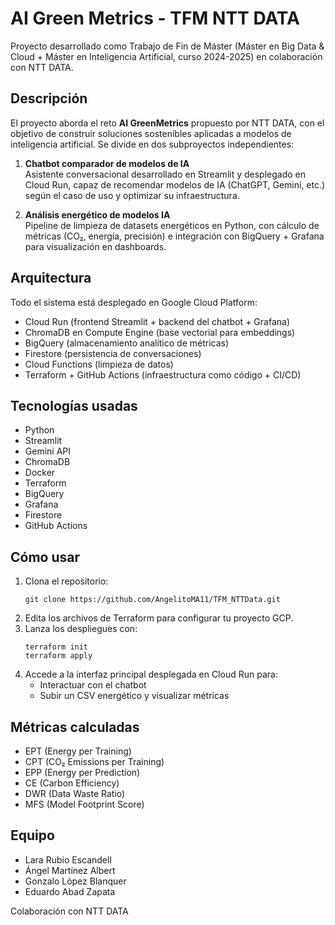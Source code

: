 # AI Green Metrics - TFM NTT DATA

Proyecto desarrollado como Trabajo de Fin de Máster (Máster en Big Data & Cloud + Máster en Inteligencia Artificial, curso 2024-2025) en colaboración con NTT DATA.

## Descripción

El proyecto aborda el reto **AI GreenMetrics** propuesto por NTT DATA, con el objetivo de construir soluciones sostenibles aplicadas a modelos de inteligencia artificial. Se divide en dos subproyectos independientes:

1. **Chatbot comparador de modelos de IA**  
   Asistente conversacional desarrollado en Streamlit y desplegado en Cloud Run, capaz de recomendar modelos de IA (ChatGPT, Gemini, etc.) según el caso de uso y optimizar su infraestructura.

2. **Análisis energético de modelos IA**  
   Pipeline de limpieza de datasets energéticos en Python, con cálculo de métricas (CO₂, energía, precisión) e integración con BigQuery + Grafana para visualización en dashboards.

## Arquitectura

Todo el sistema está desplegado en Google Cloud Platform:

- Cloud Run (frontend Streamlit + backend del chatbot + Grafana)
- ChromaDB en Compute Engine (base vectorial para embeddings)
- BigQuery (almacenamiento analítico de métricas)
- Firestore (persistencia de conversaciones)
- Cloud Functions (limpieza de datos)
- Terraform + GitHub Actions (infraestructura como código + CI/CD)


## Tecnologías usadas

- Python
- Streamlit
- Gemini API
- ChromaDB
- Docker
- Terraform
- BigQuery
- Grafana
- Firestore
- GitHub Actions

## Cómo usar

1. Clona el repositorio:
   ```
   git clone https://github.com/AngelitoMA11/TFM_NTTData.git
   ```
2. Edita los archivos de Terraform para configurar tu proyecto GCP.
3. Lanza los despliegues con:
   ```
   terraform init
   terraform apply
   ```
4. Accede a la interfaz principal desplegada en Cloud Run para:
   - Interactuar con el chatbot
   - Subir un CSV energético y visualizar métricas

## Métricas calculadas

- EPT (Energy per Training)
- CPT (CO₂ Emissions per Training)
- EPP (Energy per Prediction)
- CE (Carbon Efficiency)
- DWR (Data Waste Ratio)
- MFS (Model Footprint Score)

## Equipo

- Lara Rubio Escandell  
- Ángel Martínez Albert  
- Gonzalo López Blanquer  
- Eduardo Abad Zapata  

Colaboración con NTT DATA  
